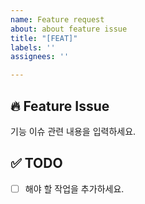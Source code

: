 ```yaml
---
name: Feature request
about: about feature issue
title: "[FEAT]"
labels: ''
assignees: ''

---
```


## 🔥 Feature Issue
기능 이슈 관련 내용을 입력하세요.

## ✅ TODO
 - [ ] 해야 할 작업을 추가하세요.
